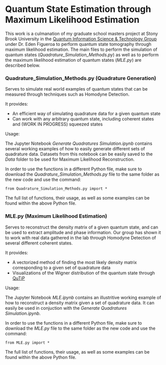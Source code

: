 # Quantum State Estimation through Maximum Likelihood Estimation

This work is a culmanation of my graduate school masters project at Stony Brook University in the [Quantum Information Science & Technology Group](http://qit.physics.sunysb.edu/wordpress/) under Dr. Eden Figueroa to perform quantum state tomography through maximum likelihood estimation. The main files to perform the simulation of quantum states ($\textit{Quadrature_Simulation_Methods.py}$) as well as to perform the maximum likelihood estimation of quantum states ($\textit{MLE.py}$) are described below. 

### Quadrature_Simulation_Methods.py (Quadrature Generation)

Serves to simulate real world examples of quantum states that can be measured through techniques such as Homodyne Detection.

It provides:

- An efficient way of simulating quadrature data for a given quantum state
- Can work with any arbitrary quantum state, including coherent states and (WORK IN PROGRESS) squeezed states

Usage:

The Jupyter Notebook $\textit{Generate Quadratures Simulation.ipynb}$ contains several working examples of how to easily generate different sets of quadrature data. Datasets from this notebook can be easily saved to the $\textit{Data}$ folder to be used for Maximum Likelihood Reconstruction. 

In order to use the functions in a different Python file, make sure to download the $\textit{Quadrature_Simulation_Methods.py}$ file to the same folder as the new code and use the command:

    from Quadrature_Simulation_Methods.py import *

The full list of functions, their usage, as well as some examples can be found within the above Python file.

### MLE.py (Maximum Likelihood Estimation)

Serves to reconstruct the density matrix of a given quantum state, and can be used to extract amplitude and phase information. Our group has shown it to work with real data gathered in the lab through Homodyne Detection of several different coherent states.

It provides:

- A vectorized method of finding the most likely density matrix corresponding to a given set of quadrature data
- Visualizations of the Wigner distribution of the quantum state through [QuTiP](https://qutip.org/docs/4.0.2/guide/guide-visualization.html)

Usage:

The Jupyter Notebook $\textit{MLE.ipynb}$ contains an illustritive working example of how to reconstruct a density matrix given a set of quadrature data. It can easily be used in conjuction with the $\textit{Generate Quadratures Simulation.ipynb}$. 

In order to use the functions in a different Python file, make sure to download the $\textit{MLE.py}$ file to the same folder as the new code and use the command:

    from MLE.py import *
    
The full list of functions, their usage, as well as some examples can be found within the above Python file.
